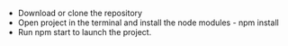 * Download or clone the repository
* Open project in the terminal and install the node modules - npm install
* Run npm start to launch the project.
